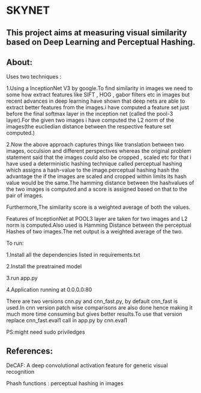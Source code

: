 SKYNET
============

This project aims at measuring visual similarity based on Deep Learning and Perceptual Hashing.
-------------------------------------------------------------------------------------------------------------
About:
-------
Uses two techniques :

1.Using a InceptionNet V3 by google.To find similarity in images we need to some how extract features like SIFT , HOG , gabor filters etc in images but recent advances in deep learning have shown that deep nets are able to extract better features from the images.i have computed a feature set just before the final softmax layer in the inception net (called the pool-3 layer).For the given two images i have computed the L2 norm of the images(the eucliedian distance between the respective feature set computed.)

2.Now the above approach captures things like translation between two images, occulsion and different perspectives whereas the original problem statement said that the images could also be cropped , scaled etc for that i have used a deterministic hashing technique called perceptual hashing which assigns a hash-value to the image.perceptual hashing hash the advantage the if the images are scaled and cropped within limits its hash value would be the same.The hamming distance between the hashvalues of the two images is computed and a score is assigned based on that to the pair of images.

Furthermore,The similarity score is a weighted average of both the values.

Features of InceptionNet at POOL3 layer are taken for two images and L2 norm is computed.Also used is Hamming Distance between the perceptual Hashes of two images.The net output is a weighted average of the two.

To run:

1.Install all the dependencies listed in requirements.txt

2.Install the preatrained model

3.run app.py

4.Application running at 0.0.0.0:80

There are two versions cnn.py and cnn_fast.py, by default cnn_fast is used.In cnn version patch wise comparisons are also done hence making it much more time consuming but gives better results.To use that version replace cnn_fast.eval1 call in app.py by cnn.eval1


PS:might need sudo priviledges

References: 
------------------

DeCAF: A deep convolutional activation feature for generic visual recognition

Phash functions : perceptual hashing in images 

